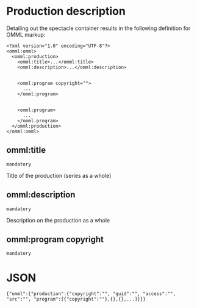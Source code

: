 # Production description

Detailing out the spectacle container results in the following definition for OMML markup:

```
<?xml version="1.0" encoding="UTF-8"?>
<omml:omml>
  <omml:production>
    <omml:title>...</omml:title>
    <omml:description>...</omml:description>
    
    
    <omml:program copyright="">
      ...
    </omml:program>
    
    
    <omml:program>
      ...
    </omml:program>    
  </omml:production>
</omml:omml>
```

## omml:title
```mandatory```

Title of the production (series as a whole)

## omml:description
```mandatory```

Description on the production as a whole

## omml:program copyright
```mandatory```


# JSON

```
{"omml":{"production":{"copyright":"", "guid":"", "access":"", "src":"", "program":[{"copyright":""},{},{},...]}}}
```


